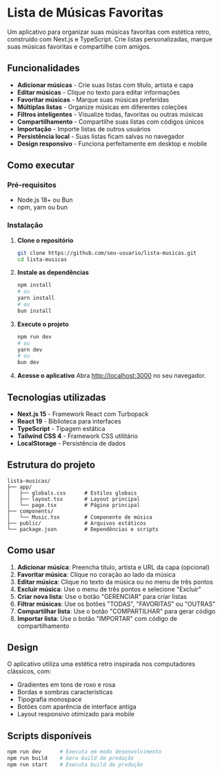 # Lista de Músicas Favoritas

Um aplicativo para organizar suas músicas favoritas com estética retro, construído com Next.js e TypeScript. Crie listas personalizadas, marque suas músicas favoritas e compartilhe com amigos.

## Funcionalidades

-   **Adicionar músicas** - Crie suas listas com título, artista e capa
-   **Editar músicas** - Clique no texto para editar informações
-   **Favoritar músicas** - Marque suas músicas preferidas
-   **Múltiplas listas** - Organize músicas em diferentes coleções
-   **Filtros inteligentes** - Visualize todas, favoritas ou outras músicas
-   **Compartilhamento** - Compartilhe suas listas com códigos únicos
-   **Importação** - Importe listas de outros usuários
-   **Persistência local** - Suas listas ficam salvas no navegador
-   **Design responsivo** - Funciona perfeitamente em desktop e mobile

## Como executar

### Pré-requisitos

-   Node.js 18+ ou Bun
-   npm, yarn ou bun

### Instalação

1. **Clone o repositório**

    ```bash
    git clone https://github.com/seu-usuario/lista-musicas.git
    cd lista-musicas
    ```

2. **Instale as dependências**

    ```bash
    npm install
    # ou
    yarn install
    # ou
    bun install
    ```

3. **Execute o projeto**

    ```bash
    npm run dev
    # ou
    yarn dev
    # ou
    bun dev
    ```

4. **Acesse o aplicativo**
   Abra [http://localhost:3000](http://localhost:3000) no seu navegador.

## Tecnologias utilizadas

-   **Next.js 15** - Framework React com Turbopack
-   **React 19** - Biblioteca para interfaces
-   **TypeScript** - Tipagem estática
-   **Tailwind CSS 4** - Framework CSS utilitário
-   **LocalStorage** - Persistência de dados

## Estrutura do projeto

```
lista-musicas/
├── app/
│   ├── globals.css      # Estilos globais
│   ├── layout.tsx       # Layout principal
│   └── page.tsx         # Página principal
├── components/
│   └── Music.tsx        # Componente de música
├── public/              # Arquivos estáticos
└── package.json         # Dependências e scripts
```

## Como usar

1. **Adicionar música**: Preencha título, artista e URL da capa (opcional)
2. **Favoritar música**: Clique no coração ao lado da música
3. **Editar música**: Clique no texto da música ou no menu de três pontos
4. **Excluir música**: Use o menu de três pontos e selecione "Excluir"
5. **Criar nova lista**: Use o botão "GERENCIAR" para criar listas
6. **Filtrar músicas**: Use os botões "TODAS", "FAVORITAS" ou "OUTRAS"
7. **Compartilhar lista**: Use o botão "COMPARTILHAR" para gerar código
8. **Importar lista**: Use o botão "IMPORTAR" com código de compartilhamento

## Design

O aplicativo utiliza uma estética retro inspirada nos computadores clássicos, com:

-   Gradientes em tons de roxo e rosa
-   Bordas e sombras características
-   Tipografia monospace
-   Botões com aparência de interface antiga
-   Layout responsivo otimizado para mobile

## Scripts disponíveis

```bash
npm run dev      # Executa em modo desenvolvimento
npm run build    # Gera build de produção
npm run start    # Executa build de produção
```
